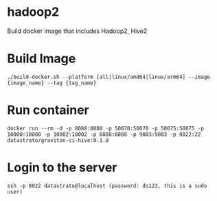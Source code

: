 <!--
  Copyright 2023 Datastrato.
  This software is licensed under the Apache License version 2.
-->
# hadoop2
Build docker image that includes Hadoop2, Hive2

Build Image
===========
```
./build-docker.sh --platform [all|linux/amd64|linux/arm64] --image {image_name} --tag {tag_name}
```

Run container
=============
```
docker run --rm -d -p 8088:8088 -p 50070:50070 -p 50075:50075 -p 10000:10000 -p 10002:10002 -p 8888:8888 -p 9083:9083 -p 8022:22 datastrato/graviton-ci-hive:0.1.0
```

Login to the server
=============
```
ssh -p 8022 datastrato@localhost (password: ds123, this is a sudo user)
```